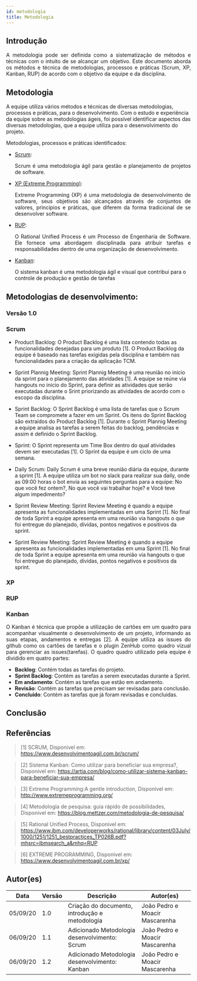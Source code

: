 ```yaml
---
id: metodologia
title: Metodologia
---
```



## Introdução

<p align = "justify">
A metodologia pode ser definida como a sistematização de métodos e técnicas com o intuito de se alcançar um objetivo. Este documento aborda os métodos e técnica de metodologias, processos e práticas (Scrum, XP, Kanban, RUP) de acordo com o objetivo da equipe e da disciplina.
</p>

## Metodologia
A equipe utiliza vários métodos e técnicas de diversas metodologias, processos e práticas, para o desenvolvimento. Com o estudo e  experiência da equipe sobre as metodologias ágeis, foi possível identificar aspectos das diversas metodologias, que a equipe utiliza para o desenvolvimento do projeto.

Metodologias, processos e práticas identificados:


- [Scrum](https://www.desenvolvimentoagil.com.br/scrum/):<p align = "justify">
Scrum é uma metodologia ágil para gestão e planejamento de projetos de software.
</p>

- [XP (Extreme Programming)](https://www.desenvolvimentoagil.com.br/xp/):<p align = "justify">
Extreme Programming (XP) é uma metodologia de desenvolvimento de software, seus objetivos são alcançados através de conjuntos de valores, princípios e práticas, que diferem da forma tradicional de se desenvolver software.
</p>

- [RUP](https://www.ibm.com/developerworks/rational/library/content/03July/1000/1251/1251_bestpractices_TP026B.pdf?mhsrc=ibmsearch_a&mhq=RUP):<p align = "justify">
O Rational Unified Process é um Processo de Engenharia de Software. Ele fornece uma abordagem disciplinada para atribuir
tarefas e responsabilidades dentro de uma organização de desenvolvimento.
<p>

- [Kanban](https://artia.com/blog/como-utilizar-sistema-kanban-para-beneficiar-sua-empresa/):</p>
    O sistema kanban é uma metodologia ágil e visual que contribui para o controle de produção e gestão de tarefas
<p align = "justify">


## Metodologias de desenvolvimento:

### Versão 1.0

### Scrum

- Product Backlog: O Product Backlog é uma lista contendo todas as funcionalidades desejadas para um produto [1]. O Product Backlog da equipe é baseado nas tarefas exigidas pela disciplina e também nas funcionalidades para a criação da aplicação TCM.
 
- Sprint Plannig Meeting: Sprint Plannig Meeting é uma reunião no início da sprint para o planejamento das atividades [1]. A equipe se reúne via hangouts no início do Sprint, para definir as atividades que serão executadas durante o Srint priorizando as atividades de acordo com o escopo da disciplina.
 
- Sprint Backlog: O Sprint Backlog é uma lista de tarefas que o Scrum Team se compromete a fazer em um Sprint. Os itens do Sprint Backlog são extraídos do Product Backlog [1]. Durante o Sprint Plannig Meeting a equipe analisa as tarefas a serem feitas do backlog, pendências e assim é definido o Sprint Backlog.
 
- Sprint: O Sprint representa um Time Box dentro do qual atividades devem ser executadas [1]. O Sprint da equipe é um ciclo de uma semana.
 
 
- Daily Scrum: Daily Scrum é uma breve reunião diária da equipe, durante a sprint [1]. A equipe utiliza um bot no slack para realizar sua daily, onde as 09:00 horas o bot envia as seguintes perguntas para a equipe: No que você fez ontem?, No que você vai trabalhar hoje? e Você teve algum impedimento?
 
- Sprint Review Meeting: Sprint Review Meeting é quando a equipe apresenta as funcionalidades implementadas em uma Sprint [1]. No final de toda Sprint a equipe apresenta em uma reunião via hangouts o que foi entregue do planejado, dívidas, pontos negativos e positivos da sprint.

- Sprint Review Meeting: Sprint Review Meeting é quando a equipe apresenta as funcionalidades implementadas em uma Sprint [1]. No final de toda Sprint a equipe apresenta em uma reunião via hangouts o que foi entregue do planejado, dividas, pontos negativos e positivos da sprint.

### XP

<p align = "justify">

</p>

### RUP

<p align = "justify">

</p>

### Kanban

<p align = "justify">
O Kanban é técnica que propõe a utilização de cartões em um quadro para acompanhar visualmente o desenvolvimento de um projeto, informando as suas etapas, andamentos e entregas [2]. A equipe utiliza as issues do github como os cartões de tarefas e o plugin ZenHub como quadro vizual para gerenciar as issues(tarefas). O quadro quadro utilizado pela equipe é dividido em quatro partes:

</p>

- **Backlog**: Contém todas as tarefas do projeto. 
- **Sprint Backlog**: Contém as tarefas a serem executadas durante a Sprint.
- **Em andamento**: Contém as tarefas que estão em andamento.
- **Revisão**: Contém as tarefas que precisam ser revisadas para conclusão.
- **Concluido**: Contém as tarefas que já foram revisadas e concluidas.


## Conclusão

<p align = "justify">

</p>

## Referências

> [1] SCRUM, Disponivel em: https://www.desenvolvimentoagil.com.br/scrum/

> [2] Sistema Kanban: Como utilizar para beneficiar sua empresa?, Disponivel em: https://artia.com/blog/como-utilizar-sistema-kanban-para-beneficiar-sua-empresa/

> [3] Extreme Programming:A gentle introduction, Disponivel em: http://www.extremeprogramming.org/

> [4] Metodologia de pesquisa: guia rápido de possibilidades, Disponivel em: https://blog.mettzer.com/metodologia-de-pesquisa/

> [5] Rational Unified Process, Disponivel em: https://www.ibm.com/developerworks/rational/library/content/03July/1000/1251/1251_bestpractices_TP026B.pdf?mhsrc=ibmsearch_a&mhq=RUP

> [6] EXTREME PROGRAMMING, Disponivel em: https://www.desenvolvimentoagil.com.br/xp/


## Autor(es)

| Data | Versão | Descrição | Autor(es) |
| -- | -- | -- | -- |
| 05/09/20 | 1.0 | Criação do documento, introdução e metodologia | João Pedro e Moacir Mascarenha |
| 06/09/20 | 1.1 | Adicionado Metodologia desenvolvimento: Scrum | João Pedro e Moacir Mascarenha |
| 06/09/20 | 1.2 | Adicionado Metodologia desenvolvimento: Kanban | João Pedro e Moacir Mascarenha |
